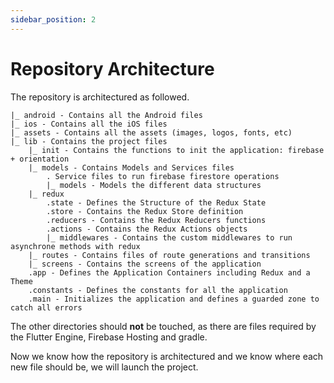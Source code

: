 ```yaml
---
sidebar_position: 2
---
```


# Repository Architecture

The repository is architectured as followed.

```.
|_ android - Contains all the Android files
|_ ios - Contains all the iOS files
|_ assets - Contains all the assets (images, logos, fonts, etc)
|_ lib - Contains the project files
	|_ init - Contains the functions to init the application: firebase + orientation
	|_ models - Contains Models and Services files
		. Service files to run firebase firestore operations
		|_ models - Models the different data structures
	|_ redux
		.state - Defines the Structure of the Redux State
		.store - Contains the Redux Store definition
		.reducers - Contains the Redux Reducers functions
		.actions - Contains the Redux Actions objects
		|_ middlewares - Contains the custom middlewares to run asynchrone methods with redux
	|_ routes - Contains files of route generations and transitions
	|_ screens - Contains the screens of the application
	.app - Defines the Application Containers including Redux and a Theme
	.constants - Defines the constants for all the application
	.main - Initializes the application and defines a guarded zone to catch all errors
```

The other directories should **not** be touched, as there are files required by the Flutter Engine, Firebase Hosting and gradle.

Now we know how the repository is architectured and we know where each new file should be, we will launch the project.